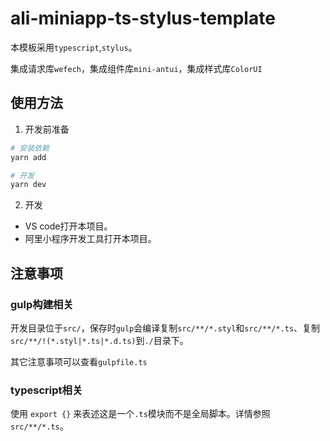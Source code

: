 # ali-miniapp-ts-stylus-template

本模板采用`typescript`,`stylus`。

集成请求库`wefech`，集成组件库`mini-antui`，集成样式库`ColorUI`

## 使用方法

1. 开发前准备

```bash
# 安装依赖
yarn add

# 开发
yarn dev
```

2. 开发

  * VS code打开本项目。
  * 阿里小程序开发工具打开本项目。

## 注意事项

### gulp构建相关

开发目录位于`src/`，保存时`gulp`会编译复制`src/**/*.styl`和`src/**/*.ts`、复制`src/**/!(*.styl|*.ts|*.d.ts)`到`./`目录下。

其它注意事项可以查看`gulpfile.ts`

### typescript相关

使用 `export {}` 来表述这是一个`.ts`模块而不是全局脚本。详情参照`src/**/*.ts`。
